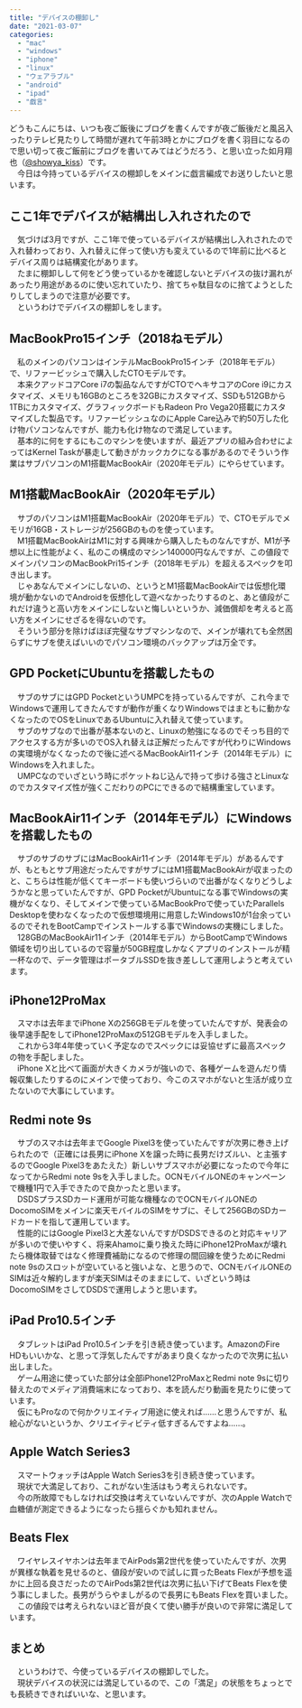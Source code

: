 ```yaml
---
title: "デバイスの棚卸し"
date: "2021-03-07"
categories: 
  - "mac"
  - "windows"
  - "iphone"
  - "linux"
  - "ウェアラブル"
  - "android"
  - "ipad"
  - "戯言"
---
```


どうもこんにちは、いつも夜ご飯後にブログを書くんですが夜ご飯後だと風呂入ったりテレビ見たりして時間が遅れて午前3時とかにブログを書く羽目になるので思い切って夜ご飯前にブログを書いてみてはどうだろう、と思い立った如月翔也（[@showya\_kiss](http://twitter.com/showya_kiss)）です。  
　今日は今持っているデバイスの棚卸しをメインに戯言編成でお送りしたいと思います。  

## ここ1年でデバイスが結構出し入れされたので

　気づけば3月ですが、ここ1年で使っているデバイスが結構出し入れされたので入れ替わっており、入れ替えに伴って使い方も変えているので1年前に比べるとデバイス周りは結構変化があります。  
　たまに棚卸しして何をどう使っているかを確認しないとデバイスの抜け漏れがあったり用途があるのに使い忘れていたり、捨てちゃ駄目なのに捨てようとしたりしてしまうので注意が必要です。  
　というわけでデバイスの棚卸しをします。  

## MacBookPro15インチ（2018ねモデル）

　私のメインのパソコンはインテルMacBookPro15インチ（2018年モデル）で、リファービッシュで購入したCTOモデルです。  
　本来クアッドコアCore i7の製品なんですがCTOでヘキサコアのCore i9にカスタマイズ、メモリも16GBのところを32GBにカスタマイズ、SSDも512GBから1TBにカスタマイズ、グラフィックボードもRadeon Pro Vega20搭載にカスタマイズした製品です。リファービッシュなのにApple Care込みで約50万した化け物パソコンなんですが、能力も化け物なので満足しています。  
　基本的に何をするにもこのマシンを使いますが、最近アプリの組み合わせによってはKernel Taskが暴走して動きがカックカクになる事があるのでそういう作業はサブパソコンのM1搭載MacBookAir（2020年モデル）にやらせています。  

## M1搭載MacBookAir（2020年モデル）

　サブのパソコンはM1搭載MacBookAir（2020年モデル）で、CTOモデルでメモリが16GB・ストレージが256GBのものを使っています。  
　M1搭載MacBookAirはM1に対する興味から購入したものなんですが、M1が予想以上に性能がよく、私のこの構成のマシン140000円なんですが、この値段でメインパソコンのMacBookPri15インチ（2018年モデル）を超えるスペックを叩き出します。  
　じゃあなんでメインにしないの、というとM1搭載MacBookAirでは仮想化環境が動かないのでAndroidを仮想化して遊べなかったりするのと、あと値段がこれだけ違うと高い方をメインにしないと悔しいというか、減価償却を考えると高い方をメインにせざるを得ないのです。  
　そういう部分を除けばほぼ完璧なサブマシンなので、メインが壊れても全然困らずにサブを使えばいいのでパソコン環境のバックアップは万全です。  

## GPD PocketにUbuntuを搭載したもの

　サブのサブにはGPD PocketというUMPCを持っているんですが、これ今までWindowsで運用してきたんですが動作が重くなりWindowsではまともに動かなくなったのでOSをLinuxであるUbuntuに入れ替えて使っています。  
　サブのサブなので出番が基本ないのと、Linuxの勉強になるのでそっち目的でアクセスする方が多いのでOS入れ替えは正解だったんですが代わりにWindowsの実環境がなくなったので後に述べるMacBookAir11インチ（2014年モデル）にWindowsを入れました。  
　UMPCなのでいざという時にポケットねじ込んで持って歩ける強さとLinuxなのでカスタマイズ性が強くこだわりのPCにできるので結構重宝しています。  

## MacBookAir11インチ（2014年モデル）にWindowsを搭載したもの

　サブのサブのサブにはMacBookAir11インチ（2014年モデル）があるんですが、もともとサブ用途だったんですがサブにはM1搭載MacBookAirが収まったのと、こちらは性能が低くてキーボードも使いづらいので出番がなくなりどうしようかなと思っていたんですが、GPD PocketがUbuntuになる事でWindowsの実機がなくなり、そしてメインで使っているMacBookProで使っていたParallels Desktopを使わなくなったので仮想環境用に用意したWindows10が1台余っているのでそれをBootCampでインストールする事でWindowsの実機にしました。  
　128GBのMacBookAir11インチ（2014年モデル）からBootCampでWindows領域を切り出しているので容量が50GB程度しかなくアプリのインストールが精一杯なので、データ管理はポータブルSSDを抜き差しして運用しようと考えています。  

## iPhone12ProMax

　スマホは去年までiPhone Xの256GBモデルを使っていたんですが、発表会の後早速手配をしてiPhone12ProMaxの512GBモデルを入手しました。  
　これから3年4年使っていく予定なのでスペックには妥協せずに最高スペックの物を手配しました。  
　iPhone Xと比べて画面が大きくカメラが強いので、各種ゲームを遊んだり情報収集したりするのにメインで使っており、今このスマホがないと生活が成り立たないので大事にしています。  

## Redmi note 9s

　サブのスマホは去年までGoogle Pixel3を使っていたんですが次男に巻き上げられたので（正確には長男にiPhone Xを譲った時に長男だけズルい、と主張するのでGoogle Pixel3をあたえた）新しいサブスマホが必要になったので今年になってからRedmi note 9sを入手しました。OCNモバイルONEのキャンペーンで機種1円で入手できたので良かったと思います。  
　DSDSプラスSDカード運用が可能な機種なのでOCNモバイルONEのDocomoSIMをメインに楽天モバイルのSIMをサブに、そして256GBのSDカードカードを指して運用しています。  
　性能的にはGoogle Pixel3と大差ないんですがDSDSできるのと対応キャリアが多いので使いやすく、将来Ahamoに乗り換えた時にiPhone12ProMaxが壊れたら機体取替ではなく修理費補助になるので修理の間回線を使うためにRedmi note 9sのスロットが空いていると強いよな、と思うので、OCNモバイルONEのSIMは近々解約しますが楽天SIMはそのままにして、いざという時はDocomoSIMをさしてDSDSで運用しようと思います。  

## iPad Pro10.5インチ

　タブレットはiPad Pro10.5インチを引き続き使っています。AmazonのFire HDもいいかな、と思って浮気したんですがあまり良くなかったので次男に払い出しました。  
　ゲーム用途に使っていた部分は全部iPhone12ProMaxとRedmi note 9sに切り替えたのでメディア消費端末になっており、本を読んだり動画を見たりに使っています。  
　仮にもProなので何かクリエイティブ用途に使えれば……と思うんですが、私絵心がないというか、クリエイティビティ低すぎるんですよね……。  

## Apple Watch Series3

　スマートウォッチはApple Watch Series3を引き続き使っています。  
　現状で大満足しており、これがない生活はもう考えられないです。  
　今の所故障でもしなければ交換は考えていないんですが、次のApple Watchで血糖値が測定できるようになったら揺らぐかも知れません。  

## Beats Flex

　ワイヤレスイヤホンは去年までAirPods第2世代を使っていたんですが、次男が異様な執着を見せるのと、値段が安いので試しに買ったBeats Flexが予想を遥かに上回る良さだったのでAirPods第2世代は次男に払い下げてBeats Flexを使う事にしました。長男がうらやましがるので長男にもBeats Flexを買いました。  
　この値段では考えられないほど音が良くて使い勝手が良いので非常に満足しています。  

## まとめ

　というわけで、今使っているデバイスの棚卸しでした。  
　現状デバイスの状況には満足しているので、この「満足」の状態をちょっとでも長続きできればいいな、と思います。
